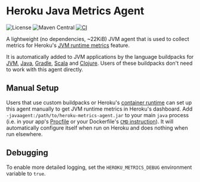 # Heroku Java Metrics Agent

![License](https://img.shields.io/github/license/heroku/heroku-java-metrics-agent)
![Maven Central](https://img.shields.io/maven-central/v/com.heroku.agent/heroku-java-metrics-agent)
[![CI](https://github.com/heroku/heroku-java-metrics-agent/actions/workflows/ci.yml/badge.svg)](https://github.com/heroku/heroku-java-metrics-agent/actions/workflows/ci.yml)

A lightweight (no dependencies, ~22KiB) JVM agent that is used to collect metrics for Heroku's [JVM runtime metrics](https://devcenter.heroku.com/articles/language-runtime-metrics-jvm) feature.

It is automatically added to JVM applications by the language buildpacks for [JVM](https://github.com/heroku/heroku-buildpack-jvm-common), [Java](https://github.com/heroku/heroku-buildpack-java), [Gradle](https://github.com/heroku/heroku-buildpack-gradle), [Scala](https://github.com/heroku/heroku-buildpack-scala) and [Clojure](https://github.com/heroku/heroku-buildpack-clojure).
Users of these buildpacks don't need to work with this agent directly.

## Manual Setup

Users that use custom buildpacks or Heroku's [container runtime](https://devcenter.heroku.com/articles/container-registry-and-runtime) can set up this agent manually to get JVM runtime metrics in
Heroku's dashboard. Add `-javaagent:/path/to/heroku-metrics-agent.jar` to your main `java` process (i.e. in your app's [Procfile](https://devcenter.heroku.com/articles/procfile) or your Dockerfile's [`CMD` instruction](https://docs.docker.com/engine/reference/builder/#cmd)). It will automatically configure itself when run on Heroku and does nothing when run elsewhere.

## Debugging

To enable more detailed logging, set the `HEROKU_METRICS_DEBUG` environment variable to `true`.

